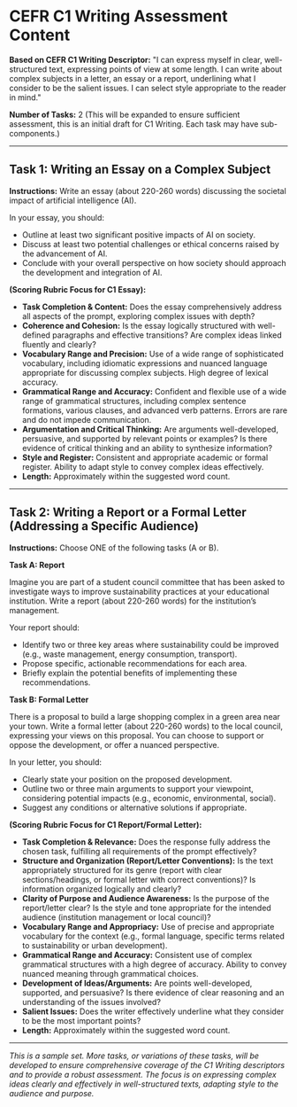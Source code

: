 # CEFR C1 Writing Assessment Content

**Based on CEFR C1 Writing Descriptor:** "I can express myself in clear, well-structured text, expressing points of view at some length. I can write about complex subjects in a letter, an essay or a report, underlining what I consider to be the salient issues. I can select style appropriate to the reader in mind."

**Number of Tasks:** 2 (This will be expanded to ensure sufficient assessment, this is an initial draft for C1 Writing. Each task may have sub-components.)

---

## Task 1: Writing an Essay on a Complex Subject

**Instructions:** Write an essay (about 220-260 words) discussing the societal impact of artificial intelligence (AI). 

In your essay, you should:
*   Outline at least two significant positive impacts of AI on society.
*   Discuss at least two potential challenges or ethical concerns raised by the advancement of AI.
*   Conclude with your overall perspective on how society should approach the development and integration of AI.

**(Scoring Rubric Focus for C1 Essay):**
*   **Task Completion & Content:** Does the essay comprehensively address all aspects of the prompt, exploring complex issues with depth?
*   **Coherence and Cohesion:** Is the essay logically structured with well-defined paragraphs and effective transitions? Are complex ideas linked fluently and clearly?
*   **Vocabulary Range and Precision:** Use of a wide range of sophisticated vocabulary, including idiomatic expressions and nuanced language appropriate for discussing complex subjects. High degree of lexical accuracy.
*   **Grammatical Range and Accuracy:** Confident and flexible use of a wide range of grammatical structures, including complex sentence formations, various clauses, and advanced verb patterns. Errors are rare and do not impede communication.
*   **Argumentation and Critical Thinking:** Are arguments well-developed, persuasive, and supported by relevant points or examples? Is there evidence of critical thinking and an ability to synthesize information?
*   **Style and Register:** Consistent and appropriate academic or formal register. Ability to adapt style to convey complex ideas effectively.
*   **Length:** Approximately within the suggested word count.

---

## Task 2: Writing a Report or a Formal Letter (Addressing a Specific Audience)

**Instructions:** Choose ONE of the following tasks (A or B).

**Task A: Report**

Imagine you are part of a student council committee that has been asked to investigate ways to improve sustainability practices at your educational institution. Write a report (about 220-260 words) for the institution’s management.

Your report should:
*   Identify two or three key areas where sustainability could be improved (e.g., waste management, energy consumption, transport).
*   Propose specific, actionable recommendations for each area.
*   Briefly explain the potential benefits of implementing these recommendations.

**Task B: Formal Letter**

There is a proposal to build a large shopping complex in a green area near your town. Write a formal letter (about 220-260 words) to the local council, expressing your views on this proposal. You can choose to support or oppose the development, or offer a nuanced perspective.

In your letter, you should:
*   Clearly state your position on the proposed development.
*   Outline two or three main arguments to support your viewpoint, considering potential impacts (e.g., economic, environmental, social).
*   Suggest any conditions or alternative solutions if appropriate.

**(Scoring Rubric Focus for C1 Report/Formal Letter):**
*   **Task Completion & Relevance:** Does the response fully address the chosen task, fulfilling all requirements of the prompt effectively?
*   **Structure and Organization (Report/Letter Conventions):** Is the text appropriately structured for its genre (report with clear sections/headings, or formal letter with correct conventions)? Is information organized logically and clearly?
*   **Clarity of Purpose and Audience Awareness:** Is the purpose of the report/letter clear? Is the style and tone appropriate for the intended audience (institution management or local council)?
*   **Vocabulary Range and Appropriacy:** Use of precise and appropriate vocabulary for the context (e.g., formal language, specific terms related to sustainability or urban development).
*   **Grammatical Range and Accuracy:** Consistent use of complex grammatical structures with a high degree of accuracy. Ability to convey nuanced meaning through grammatical choices.
*   **Development of Ideas/Arguments:** Are points well-developed, supported, and persuasive? Is there evidence of clear reasoning and an understanding of the issues involved?
*   **Salient Issues:** Does the writer effectively underline what they consider to be the most important points?
*   **Length:** Approximately within the suggested word count.

---

*This is a sample set. More tasks, or variations of these tasks, will be developed to ensure comprehensive coverage of the C1 Writing descriptors and to provide a robust assessment. The focus is on expressing complex ideas clearly and effectively in well-structured texts, adapting style to the audience and purpose.* 


